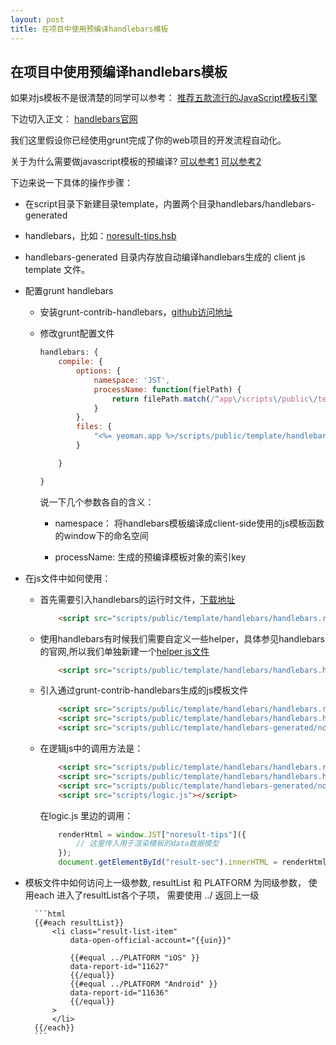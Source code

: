 ```yaml
---
layout: post
title: 在项目中使用预编译handlebars模板
---
```


## 在项目中使用预编译handlebars模板
如果对js模板不是很清楚的同学可以参考： [推荐五款流行的JavaScript模板引擎](/all/web/2014/03/16/推荐五款流行的JavaScript模板引擎.html)

下边切入正文： [handlebars官网](http://handlebarsjs.com/)

我们这里假设你已经使用grunt完成了你的web项目的开发流程自动化。

关于为什么需要做javascript模板的预编译?
[可以参考1](http://lostechies.com/derickbailey/2012/04/10/javascript-performance-pre-compiling-and-caching-html-templates/)
[可以参考2](http://stackoverflow.com/questions/13536262/what-is-javascript-template-precompiling)

下边来说一下具体的操作步骤：

-  在script目录下新建目录template，内置两个目录handlebars/handlebars-generated

-  handlebars，比如：[noresult-tips.hsb](/attachments/noresult-tips.hbs)

-  handlebars-generated 目录内存放自动编译handlebars生成的 client js template 文件。

-  配置grunt handlebars

    * 安装grunt-contrib-handlebars，[github访问地址](https://github.com/gruntjs/grunt-contrib-handlebars)
    * 修改grunt配置文件

        ```javascript
        handlebars: {
            compile: {
                options: {
                    namespace: 'JST',
                    processName: function(fielPath) {
                        return filePath.match(/^app\/scripts\/public\/template\/handlebars\/(.*)\.hbs$/)[1];
                    }
                },
                files: {
                    "<%= yeoman.app %>/scripts/public/template/handlebars-generated/noresult-tips.js" : '<%= yeoman.app %>/scripts/public/template/handlebars/noresult-tips.hbs'
                }

            }

        }
        ```
        说一下几个参数各自的含义：

        - namespace： 将handlebars模板编译成client-side使用的js模板函数的window下的命名空间

        - processName: 生成的预编译模板对象的索引key

-  在js文件中如何使用：
    * 首先需要引入handlebars的运行时文件，[下载地址](/attachments/handlebars.runtime-v1.3.0.js)

        ```html
            <script src="scripts/public/template/handlebars/handlebars.runtime-v1.3.0.js"></script>
        ```
    * 使用handlebars有时候我们需要自定义一些helper，具体参见handlebars的官网,所以我们单独新建一个[helper js文件](/attachments/handlebars.helper.js)

        ```html
            <script src="scripts/public/template/handlebars/handlebars.helper.js"></script>
        ```

    * 引入通过grunt-contrib-handlebars生成的js模板文件

        ```html
            <script src="scripts/public/template/handlebars/handlebars.runtime-v1.3.0.js"></script>
            <script src="scripts/public/template/handlebars/handlebars.helper.js"></script>
            <script src="scripts/public/template/handlebars-generated/noresult-tips.js"></script>
        ```

    * 在逻辑js中的调用方法是：

        ```html
            <script src="scripts/public/template/handlebars/handlebars.runtime-v1.3.0.js"></script>
            <script src="scripts/public/template/handlebars/handlebars.helper.js"></script>
            <script src="scripts/public/template/handlebars-generated/noresult-tips.js"></script>
            <script src="scripts/logic.js"></script>
        ```

        在logic.js 里边的调用：

        ```javascript
            renderHtml = window.JST["noresult-tips"]({
                // 这里传入用于渲染模板的data数据模型
            });
            document.getElementById("result-sec").innerHTML = renderHtml
        ```

- 模板文件中如何访问上一级参数, resultList 和 PLATFORM 为同级参数， 使用each 进入了resultList各个子项， 需要使用 ../ 返回上一级

        ```html
        {{#each resultList}}
            <li class="result-list-item"
                data-open-official-account="{{uin}}"

                {{#equal ../PLATFORM "iOS" }}
                data-report-id="11627"
                {{/equal}}
                {{#equal ../PLATFORM "Android" }}
                data-report-id="11636"
                {{/equal}}
            >
            </li>
        {{/each}}
        ```
